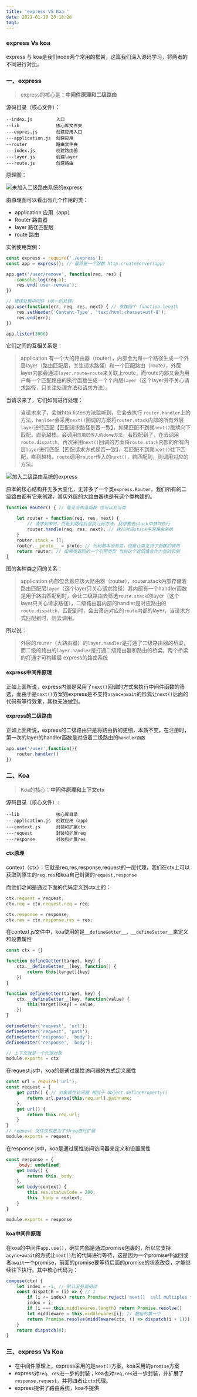 ```yaml
---
title: 'express VS Koa '
date: 2021-01-19 20:18:26
tags:
---
```


### express Vs koa 

express 与 koa是我们node两个常用的框架，这篇我们深入源码学习，将两者的不同进行对比。

### 一、express

> express的核心是：**中间件原理和二级路由**

源码目录（核心文件）：

```
--index.js         入口
--lib              核心库文件夹
---expres.js       创建应用入口
---application.js  创建应用
--router           路由文件夹
---index.js        创建路由器
---layer.js        创建layer
---route.js        创建路由
```

原理图：

![未加入二级路由系统的express](/medias/imges/theory/express.png)

由原理图可以看出有几个作用的类：

* application  应用（app）
* Router  路由器
* layer 路径匹配层
* route 路由

实例使用案例：

```js
const express = require('./express');
const app = express(); // 最终是一个函数 http.createServer(app)

app.get('/user/remove', function(req, res) {
    console.log(req.a);
    res.end('user-remove');
})

// 错误处理中间件 (统一的处理)
app.use(function(err, req, res, next) { // 参数四个 function.length
    res.setHeader('Content-Type', 'text/html;charset=utf-8');
    res.end(err);
})

app.listen(3000)
```

它们之间的互相关系是：

> application 有一个大的路由器（router），内部会为每一个路径生成一个外层layer（路由匹配层，关注请求路径）和一个匹配路由（route），外层layer内部会通过`layer.route=route`来关联上route，而route内部又会为用户每一个匹配路由的执行函数生成一个个内层`layer`（这个layer并不关心请求路径，只关注处理方法和请求方法）。

当请求来了，它们如何进行处理：

> 当请求来了，会被http.listen方法监听到，它会去执行 `router.handler`上的方法，`hanlder`会采用`next()`回调的方案将`router.stack`内部的所有外层`layer`进行匹配【匹配请求路径是否一致】，如果匹配不到就`next()`继续向下匹配，直到越栈，会调用`应用层传入的done方法`，若匹配到了，在去调用`route.dispatch`，再次采用`next()`回调的方案将`route.stack`内部的所有内层`layer`进行匹配【匹配请求方式是否一致】，若匹配不到就`next()`往下匹配，直到越栈，`route`调用`router`传入的`next()`，若匹配到，则调用对应的方法。

![加入二级路由系统的express](/medias/imges/theory/express-up.png)

原本的核心结构并无多大变化，无非多了一个类`express.Router`，我们所有的二级路由都有它来创建，其实外层的大路由器也是有这个类构建的。

```js
function Router() { // 能充当构造函数 也可以充当类

    let router = function(req, res, next) {
        // 请求到来时，匹配到路径后会执行此方法，我想要去stack中依次执行
        router.handle(req, res, next); // 执行对应stack中的路由系统
    }
    router.stack = [];
    router.__proto__ = proto; // 代码基本没有变，但是让类支持了函数的调用
    return router; // 如果类返回的一个引用类型 当前这个返回值会作为类的实例
}
```

图的各种类之间的关系：

> application 内部包含着应该大路由器（router），router.stack内部存储着路由匹配层`layer`（这个layer只关心请求路径）其内部有一个handler函数是用于路由匹配到时，会让二级路由去筛选`route.stack`的layer（这个layer只关心请求路径），二级路由器内部的handler是对应路由的`route.dispatch`，匹配到时，会去筛选对应的`route`内部的layer，当请求方式匹配到时，则去调用。

所以说：

> 外层的`router`（大路由器）的`layer.handler`是打通了二级路由器的桥梁，而二级的路由的`layer.handler`是打通二级路由器和路由的桥梁，两个桥梁的打通才可构建层  express的路由系统

#### express中间件原理

正如上面所说，express内部是采用了`next()`回调的方式来执行中间件函数的筛选，而由于是`next()`方案则express是不支持`async+await`的形式让`next()`后面的代码有等待效果，其也无法做到。

#### express的二级路由

正如上面所说，express的二级路由只是将路由拆的更细，本质不变，在注册时，第一次的layer的handler函数是对应着二级路由的`handler函数`

```js
app.use('/user',function(){
    router.handler()
})
```

### 二、Koa

> Koa的核心：**中间件原理和上下文ctx**

源码目录（核心文件）:

```
--lib              核心库目录
---application.js  创建应用（app）
---context.js      封装和扩展ctx
---request         封装和扩展req
---response        封装和扩展res
```

#### ctx原理

context（ctx）：它就是req,res,response,request的一层代理，我们在ctx上可以获取到原生的`req,res`和koa自己封装的`request,response`

而他们之间是通过下面的代码定义到ctx上的：

```js
ctx.request = request;
ctx.req = ctx.request.req = req;

ctx.response = response;
ctx.res = ctx.response.res = res;
```

在context.js文件中，koa使用的是`__defineGetter__、__defineSetter__`来定义和设置属性

```js
const ctx = {}

function defineGetter(target, key) {
    ctx.__defineGetter__(key, function() {
        return this[target][key]
    })
}

function defineSetter(target, key) {
    ctx.__defineSetter__(key, function(value) {
        this[target][key] = value;
    })
}

defineGetter('request', 'url');
defineGetter('request', 'path');
defineSetter('response', 'body');
defineGetter('response', 'body');

// 上下文就是一个代理对象
module.exports = ctx
```

在request.js中，koa的是通过属性访问器的方式定义属性

```js
const url = require('url');
const request = {
    get path() { // 对象属性访问器 相当于 Object.defineProperty()
        return url.parse(this.req.url).pathname;
    },
    get url() {
        return this.req.url;
    }
}
// request 文件仅仅是为了对req进行扩展
module.exports = request;
```

在response.js中，koa是通过属性访问访问器来定义和设置属性

```js
const response = {
    _body: undefined,
    get body() {
        return this._body;
    },
    set body(context) {
        this.res.statusCode = 200;
        this._body = context;
    }
}

module.exports = response
```

#### koa中间件原理

在koa的中间件`app.use()`，确实内部是通过promise包裹的，所以它支持`async+await`的方式让`next()`后的代码进行等待，这是因为一个promise中返回或者`await`一个promise，前面的promise要等待后面的promise的状态改变，才能继续往下执行。其中核心代码为：

```js
compose(ctx) {
    let index = -1; // 默认没有调用过
    const dispatch = (i) => { // 1
        if (i <= index) return Promise.reject('next()  call multiples times')
        index = i;
        if (i === this.middlewares.length) return Promise.resolve()
        let middleware = this.middlewares[i]; // 数组的第一个
        return Promise.resolve(middleware(ctx, () => dispatch(i + 1))); // 当用户调用next时会取出下一个继续执行
    }
    return dispatch(0);
}
```

### 三、express Vs Koa

* 在中间件原理上，express采用的是`next()`方案，koa采用的`promise`方案
* express对`req、res`进一步的封装；koa也对`req,res`进一步封装，并扩展了`response,request`，并将四者让`ctx`代理。
* express提供了路由系统，koa不提供